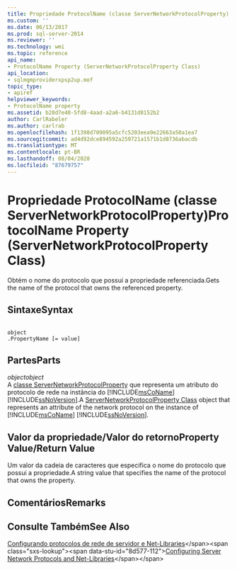 ```yaml
---
title: Propriedade ProtocolName (classe ServerNetworkProtocolProperty) | Microsoft Docs
ms.custom: ''
ms.date: 06/13/2017
ms.prod: sql-server-2014
ms.reviewer: ''
ms.technology: wmi
ms.topic: reference
api_name:
- ProtocolName Property (ServerNetworkProtocolProperty Class)
api_location:
- sqlmgmproviderxpsp2up.mof
topic_type:
- apiref
helpviewer_keywords:
- ProtocolName property
ms.assetid: b28d7e40-5fd8-4aad-a2a6-b4131d8152b2
author: CarlRabeler
ms.author: carlrab
ms.openlocfilehash: 1f1398d709095a5cfc5203eea9e22663a50a1ea7
ms.sourcegitcommit: ad4d92dce894592a259721a1571b1d8736abacdb
ms.translationtype: MT
ms.contentlocale: pt-BR
ms.lasthandoff: 08/04/2020
ms.locfileid: "87679757"
---
```

# <a name="protocolname-property-servernetworkprotocolproperty-class"></a><span data-ttu-id="8d577-102">Propriedade ProtocolName (classe ServerNetworkProtocolProperty)</span><span class="sxs-lookup"><span data-stu-id="8d577-102">ProtocolName Property (ServerNetworkProtocolProperty Class)</span></span>
  <span data-ttu-id="8d577-103">Obtém o nome do protocolo que possui a propriedade referenciada.</span><span class="sxs-lookup"><span data-stu-id="8d577-103">Gets the name of the protocol that owns the referenced property.</span></span>  
  
## <a name="syntax"></a><span data-ttu-id="8d577-104">Sintaxe</span><span class="sxs-lookup"><span data-stu-id="8d577-104">Syntax</span></span>  
  
```  
  
object  
.PropertyName [= value]  
```  
  
## <a name="parts"></a><span data-ttu-id="8d577-105">Partes</span><span class="sxs-lookup"><span data-stu-id="8d577-105">Parts</span></span>  
 <span data-ttu-id="8d577-106">*object*</span><span class="sxs-lookup"><span data-stu-id="8d577-106">*object*</span></span>  
 <span data-ttu-id="8d577-107">A [classe ServerNetworkProtocolProperty](servernetworkprotocolproperty-class.md) que representa um atributo do protocolo de rede na instância do [!INCLUDE[msCoName](../../../includes/msconame-md.md)] [!INCLUDE[ssNoVersion](../../../includes/ssnoversion-md.md)].</span><span class="sxs-lookup"><span data-stu-id="8d577-107">A [ServerNetworkProtocolProperty Class](servernetworkprotocolproperty-class.md) object that represents an attribute of the network protocol on the instance of [!INCLUDE[msCoName](../../../includes/msconame-md.md)] [!INCLUDE[ssNoVersion](../../../includes/ssnoversion-md.md)].</span></span>  
  
## <a name="property-valuereturn-value"></a><span data-ttu-id="8d577-108">Valor da propriedade/Valor do retorno</span><span class="sxs-lookup"><span data-stu-id="8d577-108">Property Value/Return Value</span></span>  
 <span data-ttu-id="8d577-109">Um valor da cadeia de caracteres que especifica o nome do protocolo que possui a propriedade.</span><span class="sxs-lookup"><span data-stu-id="8d577-109">A string value that specifies the name of the protocol that owns the property.</span></span>  
  
## <a name="remarks"></a><span data-ttu-id="8d577-110">Comentários</span><span class="sxs-lookup"><span data-stu-id="8d577-110">Remarks</span></span>  
  
## <a name="see-also"></a><span data-ttu-id="8d577-111">Consulte Também</span><span class="sxs-lookup"><span data-stu-id="8d577-111">See Also</span></span>  
 <span data-ttu-id="8d577-112">[Configurando protocolos de rede de servidor e Net-Libraries](https://msdn.microsoft.com/library/ms177485\(v=sql.100\).aspx)</span><span class="sxs-lookup"><span data-stu-id="8d577-112">[Configuring Server Network Protocols and Net-Libraries](https://msdn.microsoft.com/library/ms177485\(v=sql.100\).aspx)</span></span>  
  
  
